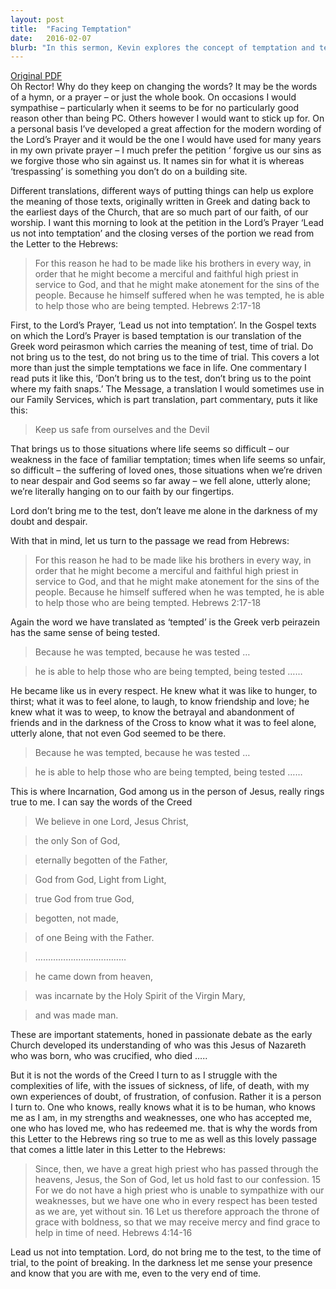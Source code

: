```yaml
---
layout: post
title:  "Facing Temptation"
date:   2016-02-07
blurb: "In this sermon, Kevin explores the concept of temptation and testing, drawing from the Lord's Prayer and the Letter to the Hebrews. He emphasizes the humanity of Jesus, who experienced the same trials and temptations as we do, and is therefore able to help us in our times of need. Kevin encourages us to hold fast to our faith, even in times of doubt and despair, knowing that we are not alone."
---
```

[Original PDF](/assets/pdf/presentationofchrist2016.pdf)    
Oh Rector! Why do they keep on changing the words? It may be the words of a hymn, or a prayer – or just the whole book. On occasions I would sympathise – particularly when it seems to be for no particularly good reason other than being PC. Others however I would want to stick up for. On a personal basis I’ve developed a great affection for the modern wording of the Lord’s Prayer and it would be the one I would have used for many years in my own private prayer – I much prefer the petition ‘ forgive us our sins as we forgive those who sin against us. It names sin for what it is whereas ‘trespassing’ is something you don’t do on a building site.

Different translations, different ways of putting things can help us explore the meaning of those texts, originally written in Greek and dating back to the earliest days of the Church, that are so much part of our faith, of our worship. I want this morning to look at the petition in the Lord’s Prayer ‘Lead us not into temptation’ and the closing verses of the portion we read from the Letter to the Hebrews:

> For this reason he had to be made like his brothers in every way, in order that he might become a merciful and faithful high priest in service to God, and that he might make atonement for the sins of the people. Because he himself suffered when he was tempted, he is able to help those who are being tempted. Hebrews 2:17-18

First, to the Lord’s Prayer, ‘Lead us not into temptation’. In the Gospel texts on which the Lord’s Prayer is based temptation is our translation of the Greek word peirasmon which carries the meaning of test, time of trial. Do not bring us to the test, do not bring us to the time of trial. This covers a lot more than just the simple temptations we face in life. One commentary I read puts it like this, ‘Don’t bring us to the test, don’t bring us to the point where my faith snaps.’ The Message, a translation I would sometimes use in our Family Services, which is part translation, part commentary, puts it like this:

> Keep us safe from ourselves and the Devil

That brings us to those situations where life seems so difficult – our weakness in the face of familiar temptation; times when life seems so unfair, so difficult – the suffering of loved ones, those situations when we’re driven to near despair and God seems so far away – we fell alone, utterly alone; we’re literally hanging on to our faith by our fingertips.

Lord don’t bring me to the test, don’t leave me alone in the darkness of my doubt and despair.

With that in mind, let us turn to the passage we read from Hebrews:

> For this reason he had to be made like his brothers in every way, in order that he might become a merciful and faithful high priest in service to God, and that he might make atonement for the sins of the people. Because he himself suffered when he was tempted, he is able to help those who are being tempted. Hebrews 2:17-18

Again the word we have translated as ‘tempted’ is the Greek verb peirazein has the same sense of being tested.

> Because he was tempted, because he was tested …

> he is able to help those who are being tempted, being tested ……

He became like us in every respect. He knew what it was like to hunger, to thirst; what it was to feel alone, to laugh, to know friendship and love; he knew what it was to weep, to know the betrayal and abandonment of friends and in the darkness of the Cross to know what it was to feel alone, utterly alone, that not even God seemed to be there.

> Because he was tempted, because he was tested …

> he is able to help those who are being tempted, being tested ……

This is where Incarnation, God among us in the person of Jesus, really rings true to me. I can say the words of the Creed

> We believe in one Lord, Jesus Christ,

> the only Son of God,

> eternally begotten of the Father,

> God from God, Light from Light,

> true God from true God,

> begotten, not made,

> of one Being with the Father.

> ………………………………

> he came down from heaven,

> was incarnate by the Holy Spirit of the Virgin Mary,

> and was made man.

These are important statements, honed in passionate debate as the early Church developed its understanding of who was this Jesus of Nazareth who was born, who was crucified, who died …..

But it is not the words of the Creed I turn to as I struggle with the complexities of life, with the issues of sickness, of life, of death, with my own experiences of doubt, of frustration, of confusion. Rather it is a person I turn to. One who knows, really knows what it is to be human, who knows me as I am, in my strengths and weaknesses, one who has accepted me, one who has loved me, who has redeemed me. that is why the words from this Letter to the Hebrews ring so true to me as well as this lovely passage that comes a little later in this Letter to the Hebrews:

> Since, then, we have a great high priest who has passed through the heavens, Jesus, the Son of God, let us hold fast to our confession. 15 For we do not have a high priest who is unable to sympathize with our weaknesses, but we have one who in every respect has been tested as we are, yet without sin. 16 Let us therefore approach the throne of grace with boldness, so that we may receive mercy and find grace to help in time of need. Hebrews 4:14-16

Lead us not into temptation. Lord, do not bring me to the test, to the time of trial, to the point of breaking. In the darkness let me sense your presence and know that you are with me, even to the very end of time.
